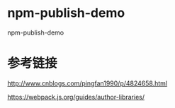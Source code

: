 # npm-publish-demo
npm-publish-demo
# 参考链接

http://www.cnblogs.com/pingfan1990/p/4824658.html

https://webpack.js.org/guides/author-libraries/